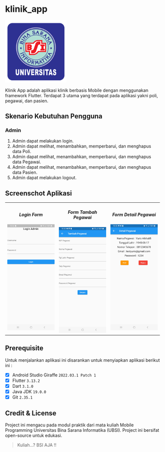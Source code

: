 # klinik_app

<img src="assets/img/logo_ubsi.png" width="200px"><br>

Klinik App adalah aplikasi klinik berbasis Mobile dengan menggunakan framework Flutter. Terdapat 3 utama yang terdapat pada aplikasi yakni poli, pegawai, dan pasien.

## Skenario Kebutuhan Pengguna
### Admin
<ol>
  <li>Admin dapat melakukan login.</li>
  <li>Admin dapat melihat, menambahkan, memperbarui, dan menghapus data Poli.</li>
  <li>Admin dapat melihat, menambahkan, memperbarui, dan menghapus data Pegawai.</li>
  <li>Admin dapat melihat, menambahkan, memperbarui, dan menghapus data Pasien.</li>
  <li>Admin dapat melakukan logout.</li>
</ol>

## Screenschot Aplikasi
<table>
    <tbody>
        <tr>
            <td width="33%">
                <h5 style="text-align: center">Login Form</h5>
                <img src="assets/img/login_page.jpg"><br>
            </td>
            <td width="33%">
                <h5 style="text-align: center">Form Tambah Pegawai</h5>
                <img src="assets/img/pegawai_page.jpg"><br>
            </td>
            <td width="33%">
                <h5 style="text-align: center">Form Detail Pegawai</h5>
                <img src="assets/img/detail_pegawai_page.jpg"><br>
            </td>
        </tr>
    </tbody>
</table>

## Prerequisite
Untuk menjalankan aplikasi ini disarankan untuk menyiapkan aplikasi berikut ini :
  - [x] Android Studio Giraffe <code>2022.03.1 Patch 1</code>
  - [x] Flutter <code>3.13.2</code>
  - [x] Dart <code>3.1.0</code>
  - [x] Java JDK <code>19.0.0</code>
  - [x] Git <code>2.35.1</code>

## Credit & License
Project ini mengacu pada modul praktik dari mata kuliah Mobile Programming Universitas Bina Sarana Informatika (UBSI). Project ini bersifat open-source untuk edukasi.
<blockquote>Kuliah...? BSI AJA !!</blockquote>
